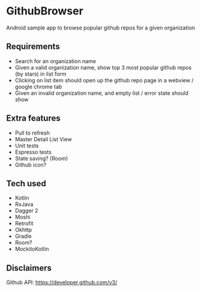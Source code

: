 # GithubBrowser
Android sample app to browse popular github repos for a given organization

## Requirements
- Search for an organization name
- Given a valid organization name, show top 3 most popular github repos (by stars) in list form
- Clicking on list item should open up the github repo page in a webview / google chrome tab
- Given an invalid organization name, and empty list / error state should show 

## Extra features
- Pull to refresh
- Master Detail List View
- Unit tests
- Espresso tests
- State saving? (Room)
- Github icon?

## Tech used
- Kotlin
- RxJava
- Dagger 2
- Moshi
- Retrofit
- Okhttp
- Gradle
- Room?
- MockitoKotlin

## Disclaimers
Github API: https://developer.github.com/v3/
